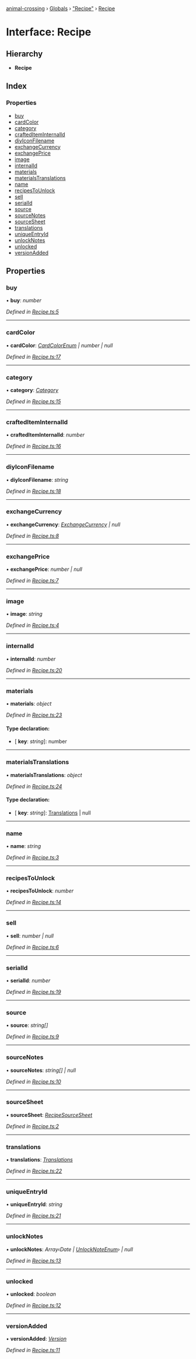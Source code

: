 [animal-crossing](../README.md) › [Globals](../globals.md) › ["Recipe"](../modules/_recipe_.md) › [Recipe](_recipe_.recipe.md)

# Interface: Recipe

## Hierarchy

* **Recipe**

## Index

### Properties

* [buy](_recipe_.recipe.md#buy)
* [cardColor](_recipe_.recipe.md#cardcolor)
* [category](_recipe_.recipe.md#category)
* [craftedItemInternalId](_recipe_.recipe.md#craftediteminternalid)
* [diyIconFilename](_recipe_.recipe.md#diyiconfilename)
* [exchangeCurrency](_recipe_.recipe.md#exchangecurrency)
* [exchangePrice](_recipe_.recipe.md#exchangeprice)
* [image](_recipe_.recipe.md#image)
* [internalId](_recipe_.recipe.md#internalid)
* [materials](_recipe_.recipe.md#materials)
* [materialsTranslations](_recipe_.recipe.md#materialstranslations)
* [name](_recipe_.recipe.md#name)
* [recipesToUnlock](_recipe_.recipe.md#recipestounlock)
* [sell](_recipe_.recipe.md#sell)
* [serialId](_recipe_.recipe.md#serialid)
* [source](_recipe_.recipe.md#source)
* [sourceNotes](_recipe_.recipe.md#sourcenotes)
* [sourceSheet](_recipe_.recipe.md#sourcesheet)
* [translations](_recipe_.recipe.md#translations)
* [uniqueEntryId](_recipe_.recipe.md#uniqueentryid)
* [unlockNotes](_recipe_.recipe.md#unlocknotes)
* [unlocked](_recipe_.recipe.md#unlocked)
* [versionAdded](_recipe_.recipe.md#versionadded)

## Properties

###  buy

• **buy**: *number*

*Defined in [Recipe.ts:5](https://github.com/Norviah/animal-crossing/blob/26c21f5/module/types/Recipe.ts#L5)*

___

###  cardColor

• **cardColor**: *[CardColorEnum](../enums/_recipe_.cardcolorenum.md) | number | null*

*Defined in [Recipe.ts:17](https://github.com/Norviah/animal-crossing/blob/26c21f5/module/types/Recipe.ts#L17)*

___

###  category

• **category**: *[Category](../enums/_recipe_.category.md)*

*Defined in [Recipe.ts:15](https://github.com/Norviah/animal-crossing/blob/26c21f5/module/types/Recipe.ts#L15)*

___

###  craftedItemInternalId

• **craftedItemInternalId**: *number*

*Defined in [Recipe.ts:16](https://github.com/Norviah/animal-crossing/blob/26c21f5/module/types/Recipe.ts#L16)*

___

###  diyIconFilename

• **diyIconFilename**: *string*

*Defined in [Recipe.ts:18](https://github.com/Norviah/animal-crossing/blob/26c21f5/module/types/Recipe.ts#L18)*

___

###  exchangeCurrency

• **exchangeCurrency**: *[ExchangeCurrency](../enums/_recipe_.exchangecurrency.md) | null*

*Defined in [Recipe.ts:8](https://github.com/Norviah/animal-crossing/blob/26c21f5/module/types/Recipe.ts#L8)*

___

###  exchangePrice

• **exchangePrice**: *number | null*

*Defined in [Recipe.ts:7](https://github.com/Norviah/animal-crossing/blob/26c21f5/module/types/Recipe.ts#L7)*

___

###  image

• **image**: *string*

*Defined in [Recipe.ts:4](https://github.com/Norviah/animal-crossing/blob/26c21f5/module/types/Recipe.ts#L4)*

___

###  internalId

• **internalId**: *number*

*Defined in [Recipe.ts:20](https://github.com/Norviah/animal-crossing/blob/26c21f5/module/types/Recipe.ts#L20)*

___

###  materials

• **materials**: *object*

*Defined in [Recipe.ts:23](https://github.com/Norviah/animal-crossing/blob/26c21f5/module/types/Recipe.ts#L23)*

#### Type declaration:

* \[ **key**: *string*\]: number

___

###  materialsTranslations

• **materialsTranslations**: *object*

*Defined in [Recipe.ts:24](https://github.com/Norviah/animal-crossing/blob/26c21f5/module/types/Recipe.ts#L24)*

#### Type declaration:

* \[ **key**: *string*\]: [Translations](_recipe_.translations.md) | null

___

###  name

• **name**: *string*

*Defined in [Recipe.ts:3](https://github.com/Norviah/animal-crossing/blob/26c21f5/module/types/Recipe.ts#L3)*

___

###  recipesToUnlock

• **recipesToUnlock**: *number*

*Defined in [Recipe.ts:14](https://github.com/Norviah/animal-crossing/blob/26c21f5/module/types/Recipe.ts#L14)*

___

###  sell

• **sell**: *number | null*

*Defined in [Recipe.ts:6](https://github.com/Norviah/animal-crossing/blob/26c21f5/module/types/Recipe.ts#L6)*

___

###  serialId

• **serialId**: *number*

*Defined in [Recipe.ts:19](https://github.com/Norviah/animal-crossing/blob/26c21f5/module/types/Recipe.ts#L19)*

___

###  source

• **source**: *string[]*

*Defined in [Recipe.ts:9](https://github.com/Norviah/animal-crossing/blob/26c21f5/module/types/Recipe.ts#L9)*

___

###  sourceNotes

• **sourceNotes**: *string[] | null*

*Defined in [Recipe.ts:10](https://github.com/Norviah/animal-crossing/blob/26c21f5/module/types/Recipe.ts#L10)*

___

###  sourceSheet

• **sourceSheet**: *[RecipeSourceSheet](../enums/_recipe_.recipesourcesheet.md)*

*Defined in [Recipe.ts:2](https://github.com/Norviah/animal-crossing/blob/26c21f5/module/types/Recipe.ts#L2)*

___

###  translations

• **translations**: *[Translations](_recipe_.translations.md)*

*Defined in [Recipe.ts:22](https://github.com/Norviah/animal-crossing/blob/26c21f5/module/types/Recipe.ts#L22)*

___

###  uniqueEntryId

• **uniqueEntryId**: *string*

*Defined in [Recipe.ts:21](https://github.com/Norviah/animal-crossing/blob/26c21f5/module/types/Recipe.ts#L21)*

___

###  unlockNotes

• **unlockNotes**: *Array‹Date | [UnlockNoteEnum](../enums/_recipe_.unlocknoteenum.md)› | null*

*Defined in [Recipe.ts:13](https://github.com/Norviah/animal-crossing/blob/26c21f5/module/types/Recipe.ts#L13)*

___

###  unlocked

• **unlocked**: *boolean*

*Defined in [Recipe.ts:12](https://github.com/Norviah/animal-crossing/blob/26c21f5/module/types/Recipe.ts#L12)*

___

###  versionAdded

• **versionAdded**: *[Version](../enums/_recipe_.version.md)*

*Defined in [Recipe.ts:11](https://github.com/Norviah/animal-crossing/blob/26c21f5/module/types/Recipe.ts#L11)*
